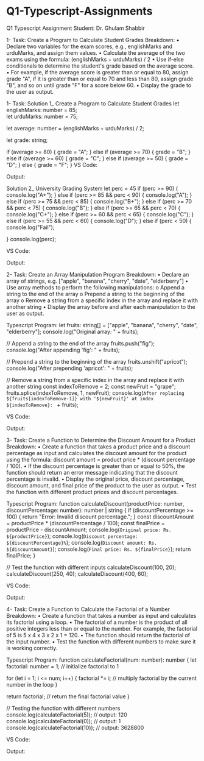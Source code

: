 # Q1-Typescript-Assignments

Q1 Typescript Assignment
Student: Dr. Ghulam Shabbir

1- Task: Create a Program to Calculate Student Grades
Breakdown:
•	Declare two variables for the exam scores, e.g., englishMarks and urduMarks, and assign them values.
•	Calculate the average of the two exams using the formula: (englishMarks + urduMarks) / 2
•	Use if-else conditionals to determine the student's grade based on the average score.
•	For example, if the average score is greater than or equal to 80, assign grade "A", if it is greater than or equal to 70 and less than 80, assign grade "B", and so on until grade "F" for a score below 60.
•	Display the grade to the user as output.

1- Task: 
Solution 1_ Create a Program to Calculate Student Grades
let englishMarks: number = 85;  
let urduMarks: number = 75;

let average: number = (englishMarks + urduMarks) / 2;

let grade: string;

if (average >= 80) {
  grade = "A";
} else if (average >= 70) {
  grade = "B";
} else if (average >= 60) {
  grade = "C";
} else if (average >= 50) {
  grade = "D";
} else {
  grade = "F";
}
VS Code:
 
Output:
 

Solution 2_ University Grading System
let perc = 45
if (perc >= 90) {
  console.log("A+");
} else if (perc >= 85 && perc < 90) {
  console.log("A");
} else if (perc >= 75 && perc < 85) {
  console.log("B+");
} else if (perc >= 70 && perc < 75) {
  console.log("B");
} else if (perc >= 65 && perc < 70) {
  console.log("C+");
} else if (perc >= 60 && perc < 65) {
  console.log("C");
} else if (perc >= 55 && perc < 60) {
  console.log("D");
} else if (perc < 50) {
  console.log("Fail");

}
console.log(perc);

VS Code:
 
Output:
 



2- Task: Create an Array Manipulation Program
Breakdown:
•	Declare an array of strings, e.g. ["apple", "banana", "cherry", "date", "elderberry"]
•	Use array methods to perform the following manipulations:
o	Append a string to the end of the array
o	Prepend a string to the beginning of the array
o	Remove a string from a specific index in the array and replace it with another string
•	Display the array before and after each manipulation to the user as output.

Typescript Program:
let fruits: string[] = ["apple", "banana", "cherry", "date", "elderberry"];
console.log("Original array: " + fruits);

// Append a string to the end of the array
fruits.push("fig");
console.log("After appending 'fig': " + fruits);

// Prepend a string to the beginning of the array
fruits.unshift("apricot");
console.log("After prepending 'apricot': " + fruits);

// Remove a string from a specific index in the array and replace it with another string
const indexToRemove = 2;
const newFruit = "grape";
fruits.splice(indexToRemove, 1, newFruit);
console.log(`After replacing ${fruits[indexToRemove-1]} with '${newFruit}' at index ${indexToRemove}: ` + fruits);

VS Code:
 
Output:
 

3- Task: Create a Function to Determine the Discount Amount for a Product
Breakdown:
•	Create a function that takes a product price and a discount percentage as input and calculates the discount amount for the product using the formula: discount amount = product price * (discount percentage / 100).
•	If the discount percentage is greater than or equal to 50%, the function should return an error message indicating that the discount percentage is invalid.
•	Display the original price, discount percentage, discount amount, and final price of the product to the user as output.
•	Test the function with different product prices and discount percentages.

Typescript Program:
function calculateDiscount(productPrice: number, discountPercentage: number): number | string {
    if (discountPercentage >= 100) {
      return "Error: Invalid discount percentage.";
    }
    const discountAmount = productPrice * (discountPercentage / 100);
    const finalPrice = productPrice - discountAmount;
    console.log(`Original price: Rs. ${productPrice}`);
    console.log(`Discount percentage: ${discountPercentage}%`);
    console.log(`Discount amount: Rs. ${discountAmount}`);
    console.log(`Final price: Rs. ${finalPrice}`);
    return finalPrice;
  }
  
  // Test the function with different inputs
  calculateDiscount(100, 20);
  calculateDiscount(250, 40);
  calculateDiscount(400, 60);

VS Code:

 
Output:
 

4- Task: Create a Function to Calculate the Factorial of a Number
Breakdown:
•	Create a function that takes a number as input and calculates its factorial using a loop.
•	The factorial of a number is the product of all positive integers less than or equal to the number. For example, the factorial of 5 is 5 x 4 x 3 x 2 x 1 = 120.
•	The function should return the factorial of the input number.
•	Test the function with different numbers to make sure it is working correctly.

Typescript Program:
function calculateFactorial(num: number): number {
  let factorial: number = 1;  // initialize factorial to 1
  
  for (let i = 1; i <= num; i++) {
    factorial *= i;  // multiply factorial by the current number in the loop
  }
  
  return factorial;  // return the final factorial value
}

// Testing the function with different numbers
console.log(calculateFactorial(5));  // output: 120
console.log(calculateFactorial(0));  // output: 1
console.log(calculateFactorial(10)); // output: 3628800


VS Code:
 

Output:
 
